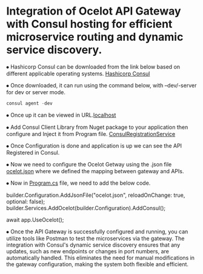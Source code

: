 # Integration of Ocelot API Gateway with Consul hosting for efficient microservice routing and dynamic service discovery.

⦁ Hashicorp Consul can be downloaded from the link below based on different applicable operating systems.
  [Hashicorp Consul](https://developer.hashicorp.com/consul/install)
  
⦁ Once downloaded, it can run using the command below, with –dev/-server for dev or server mode.
  ```powershell 
  consul agent -dev
  ```

⦁ Once up it can be viewed in URL.[localhost](https://localhost:8500/ui/dc1/services)

⦁ Add Consul Client Library from Nuget package to your application then configure and Inject it from Program file.
  [ConsulRegistrationService](https://github.com/Yuvaraj-Patil/ApiGetway/blob/main/ProductApi/ProductAPI/ProductAPI/ConsulRegistrationService.cs)
  
⦁ Once Configuration is done and application is up we can see the API Registered in Consul.

⦁ Now we need to configure the Ocelot Getway using the .json file [ocelot.json](https://github.com/Yuvaraj-Patil/ApiGetway/blob/main/ApiGateway/APIGateway/APIGateway/ocelot.json) where we defined the mapping between gateway and APIs.

⦁ Now in [Program.cs](https://github.com/Yuvaraj-Patil/ApiGetway/blob/main/ApiGateway/APIGateway/APIGateway/Program.cs) file, we need to add the below code.

  builder.Configuration.AddJsonFile("ocelot.json", reloadOnChange: true, optional: false);
  builder.Services.AddOcelot(builder.Configuration).AddConsul();
  
  await app.UseOcelot();

⦁ Once the API Gateway is successfully configured and running, you can utilize tools like Postman to test the microservices via the gateway. The integration with Consul's dynamic service discovery ensures that any updates, such as new endpoints or changes in port numbers, are automatically handled. This eliminates the need for manual modifications in the gateway configuration, making the system both flexible and efficient.
  

   


